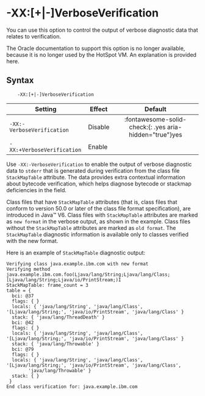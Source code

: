 <!--
* Copyright (c) 2017, 2024 IBM Corp. and others
*
* This program and the accompanying materials are made
* available under the terms of the Eclipse Public License 2.0
* which accompanies this distribution and is available at
* https://www.eclipse.org/legal/epl-2.0/ or the Apache
* License, Version 2.0 which accompanies this distribution and
* is available at https://www.apache.org/licenses/LICENSE-2.0.
*
* This Source Code may also be made available under the
* following Secondary Licenses when the conditions for such
* availability set forth in the Eclipse Public License, v. 2.0
* are satisfied: GNU General Public License, version 2 with
* the GNU Classpath Exception [1] and GNU General Public
* License, version 2 with the OpenJDK Assembly Exception [2].
*
* [1] https://www.gnu.org/software/classpath/license.html
* [2] https://openjdk.org/legal/assembly-exception.html
*
* SPDX-License-Identifier: EPL-2.0 OR Apache-2.0 OR GPL-2.0-only WITH Classpath-exception-2.0 OR GPL-2.0-only WITH OpenJDK-assembly-exception-1.0
-->

# -XX:\[+|-\]VerboseVerification


You can use this option to control the output of verbose diagnostic data that relates to verification.

The Oracle documentation to support this option is no longer available, because it is no longer used by the HotSpot VM. An explanation is provided here.

## Syntax

        -XX:[+|-]VerboseVerification

| Setting                    | Effect  | Default                                                                            |
|----------------------------|---------|:----------------------------------------------------------------------------------:|
| `-XX:-VerboseVerification` | Disable | :fontawesome-solid-check:{: .yes aria-hidden="true"}<span class="sr-only">yes</span> |
| `-XX:+VerboseVerification` | Enable  |                                                                                    |

Use  `-XX:-VerboseVerification` to enable the output of verbose diagnostic data to `stderr` that is generated during verification from the class file `StackMapTable` attribute. The data provides extra contextual information about bytecode verification, which helps diagnose bytecode or stackmap deficiencies in the field.

Class files that have `StackMapTable` attributes (that is, class files that conform to version 50.0 or later of the class file format specification), are introduced in Java&trade; V6. Class files with `StackMapTable` attributes are marked as `new format` in the verbose output, as shown in the example. Class files without the `StackMapTable` attributes are marked as `old format`. The `StackMapTable` diagnostic information is available only to classes verified with the new format.


Here is an example of `StackMapTable` diagnostic output:


```
Verifying class java.example.ibm.com with new format
Verifying method java.example.ibm.com.foo(Ljava/lang/String;Ljava/lang/Class;[Ljava/lang/String;Ljava/io/PrintStream;)I
StackMapTable: frame_count = 3
table = {
  bci: @37
  flags: { }
  locals: { 'java/lang/String', 'java/lang/Class', '[Ljava/lang/String;', 'java/io/PrintStream', 'java/lang/Class' }
  stack: { 'java/lang/ThreadDeath' }
  bci: @42
  flags: { }
  locals: { 'java/lang/String', 'java/lang/Class', '[Ljava/lang/String;', 'java/io/PrintStream', 'java/lang/Class' }
  stack: { 'java/lang/Throwable' }
  bci: @79
  flags: { }
  locals: { 'java/lang/String', 'java/lang/Class', '[Ljava/lang/String;', 'java/io/PrintStream', 'java/lang/Class',
        'java/lang/Throwable' }
  stack: { }
 }
End class verification for: java.example.ibm.com
```



<!-- ==== END OF TOPIC ==== xxverboseverification.md ==== -->

